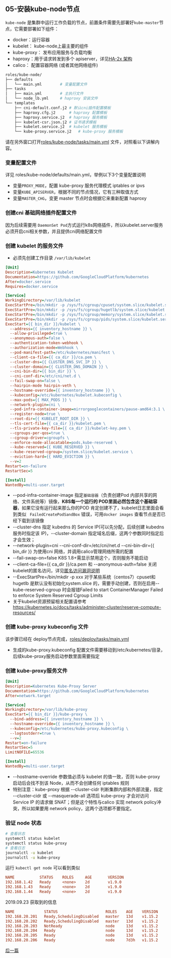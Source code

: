 ## 05-安装kube-node节点

`kube-node` 是集群中运行工作负载的节点，前置条件需要先部署好`kube-master`节点，它需要部署如下组件：

+ docker：运行容器
+ kubelet： kube-node上最主要的组件
+ kube-proxy： 发布应用服务与负载均衡
+ haproxy：用于请求转发到多个 apiserver，详见[HA-2x 架构](00-planning_and_overall_intro.md#ha-architecture)
+ calico： 配置容器网络 (或者其他网络组件)

```bash
roles/kube-node/
├── defaults
│   └── main.yml		# 变量配置文件
├── tasks
│   ├── main.yml		# 主执行文件
│   └── node_lb.yml		# haproxy 安装文件
└── templates
    ├── cni-default.conf.j2	# 默认cni插件配置模板
    ├── haproxy.cfg.j2		# haproxy 配置模板
    ├── haproxy.service.j2	# haproxy 服务模板
    ├── kubelet-csr.json.j2	# 证书请求模板
    ├── kubelet.service.j2	# kubelet 服务模板
    └── kube-proxy.service.j2	# kube-proxy 服务模板
```

请在另外窗口打开[roles/kube-node/tasks/main.yml](../../roles/kube-node/tasks/main.yml) 文件，对照看以下讲解内容。

### 变量配置文件

详见 roles/kube-node/defaults/main.yml，举例以下3个变量配置说明
- 变量`PROXY_MODE`，配置 kube-proxy 服务代理模式 iptables or ipvs
- 变量`KUBE_APISERVER`，根据不同的节点情况，它有三种取值方式
- 变量`MASTER_CHG`，变更 master 节点时会根据它来重新配置 haproxy

### 创建cni 基础网络插件配置文件

因为后续需要用 `DaemonSet Pod`方式运行k8s网络插件，所以kubelet.server服务必须开启cni相关参数，并且提供cni网络配置文件

### 创建 kubelet 的服务文件

+ 必须先创建工作目录 `/var/lib/kubelet`

```ini
[Unit]
Description=Kubernetes Kubelet
Documentation=https://github.com/GoogleCloudPlatform/kubernetes
After=docker.service
Requires=docker.service

[Service]
WorkingDirectory=/var/lib/kubelet
ExecStartPre=/bin/mkdir -p /sys/fs/cgroup/cpuset/system.slice/kubelet.service
ExecStartPre=/bin/mkdir -p /sys/fs/cgroup/hugetlb/system.slice/kubelet.service
ExecStartPre=/bin/mkdir -p /sys/fs/cgroup/memory/system.slice/kubelet.service
ExecStartPre=/bin/mkdir -p /sys/fs/cgroup/pids/system.slice/kubelet.service
ExecStart={{ bin_dir }}/kubelet \
  --address={{ inventory_hostname }} \
  --allow-privileged=true \
  --anonymous-auth=false \
  --authentication-token-webhook \
  --authorization-mode=Webhook \
  --pod-manifest-path=/etc/kubernetes/manifest \
  --client-ca-file={{ ca_dir }}/ca.pem \
  --cluster-dns={{ CLUSTER_DNS_SVC_IP }} \
  --cluster-domain={{ CLUSTER_DNS_DOMAIN }} \
  --cni-bin-dir={{ bin_dir }} \
  --cni-conf-dir=/etc/cni/net.d \
  --fail-swap-on=false \
  --hairpin-mode hairpin-veth \
  --hostname-override={{ inventory_hostname }} \
  --kubeconfig=/etc/kubernetes/kubelet.kubeconfig \
  --max-pods={{ MAX_PODS }} \
  --network-plugin=cni \
  --pod-infra-container-image=mirrorgooglecontainers/pause-amd64:3.1 \
  --register-node=true \
  --root-dir={{ KUBELET_ROOT_DIR }} \
  --tls-cert-file={{ ca_dir }}/kubelet.pem \
  --tls-private-key-file={{ ca_dir }}/kubelet-key.pem \
  --cgroups-per-qos=true \
  --cgroup-driver=cgroupfs \
  --enforce-node-allocatable=pods,kube-reserved \
  --kube-reserved={{ KUBE_RESERVED }} \
  --kube-reserved-cgroup=/system.slice/kubelet.service \
  --eviction-hard={{ HARD_EVICTION }} \
  --v=2
Restart=on-failure
RestartSec=5

[Install]
WantedBy=multi-user.target
```
+ --pod-infra-container-image 指定`基础容器`（负责创建Pod 内部共享的网络、文件系统等）镜像，**K8S每一个运行的 POD里面必然包含这个基础容器**，如果它没有运行起来那么你的POD 肯定创建不了，kubelet日志里面会看到类似 ` FailedCreatePodSandBox` 错误，可用`docker images` 查看节点是否已经下载到该镜像
+ --cluster-dns 指定 kubedns 的 Service IP(可以先分配，后续创建 kubedns 服务时指定该 IP)，--cluster-domain 指定域名后缀，这两个参数同时指定后才会生效；
+ --network-plugin=cni --cni-conf-dir=/etc/cni/net.d --cni-bin-dir={{ bin_dir }} 为使用cni 网络，并调用calico管理网络所需的配置
+ --fail-swap-on=false K8S 1.8+需显示禁用这个，否则服务不能启动
+ --client-ca-file={{ ca_dir }}/ca.pem 和 --anonymous-auth=false 关闭kubelet的匿名访问，详见[匿名访问漏洞说明](mixes/01.fix_kubelet_annoymous_access.md)
+ --ExecStartPre=/bin/mkdir -p xxx 对于某些系统（centos7）cpuset和hugetlb 是默认没有初始化system.slice 的，需要手动创建，否则在启用--kube-reserved-cgroup 时会报错Failed to start ContainerManager Failed to enforce System Reserved Cgroup Limits
+ 关于kubelet资源预留相关配置请参考 https://kubernetes.io/docs/tasks/administer-cluster/reserve-compute-resources/

### 创建 kube-proxy kubeconfig 文件

该步骤已经在 deploy节点完成，[roles/deploy/tasks/main.yml](../../roles/deploy/tasks/main.yml)

+ 生成的kube-proxy.kubeconfig 配置文件需要移动到/etc/kubernetes/目录，后续kube-proxy服务启动参数里面需要指定

### 创建 kube-proxy服务文件

```ini
[Unit]
Description=Kubernetes Kube-Proxy Server
Documentation=https://github.com/GoogleCloudPlatform/kubernetes
After=network.target

[Service]
WorkingDirectory=/var/lib/kube-proxy
ExecStart={{ bin_dir }}/kube-proxy \
  --bind-address={{ inventory_hostname }} \
  --hostname-override={{ inventory_hostname }} \
  --kubeconfig=/etc/kubernetes/kube-proxy.kubeconfig \
  --logtostderr=true \
  --v=2
Restart=on-failure
RestartSec=5
LimitNOFILE=65536

[Install]
WantedBy=multi-user.target
```

+ --hostname-override 参数值必须与 kubelet 的值一致，否则 kube-proxy 启动后会找不到该 Node，从而不会创建任何 iptables 规则
+ 特别注意：kube-proxy 根据 --cluster-cidr 判断集群内部和外部流量，指定 --cluster-cidr 或 --masquerade-all 选项后 kube-proxy 才会对访问 Service IP 的请求做 SNAT；但是这个特性与calico 实现 network policy冲突，所以如果要用 network policy，这两个选项都不要指定。

### 验证 node 状态

```bash
# 查看状态
systemctl status kubelet
systemctl status kube-proxy
# 查看日志
journalctl -u kubelet
journalctl -u kube-proxy 
```

运行 `kubectl get node` 可以看到类似
```ini
NAME           STATUS    ROLES     AGE       VERSION
192.168.1.42   Ready     <none>    2d        v1.9.0
192.168.1.43   Ready     <none>    2d        v1.9.0
192.168.1.44   Ready     <none>    2d        v1.9.0
```

2019.09.23 获取到的信息
```ini
NAME             STATUS                     ROLES    AGE    VERSION
192.168.20.201   Ready,SchedulingDisabled   master   13d    v1.15.2
192.168.20.202   Ready,SchedulingDisabled   master   13d    v1.15.2
192.168.20.203   NotReady                   node     13d    v1.15.2
192.168.20.204   Ready                      node     13d    v1.15.2
192.168.20.205   Ready                      node     13d    v1.15.2
192.168.20.206   Ready                      node     7d3h   v1.15.2
```


[后一篇](06-install_network_plugin.md)
